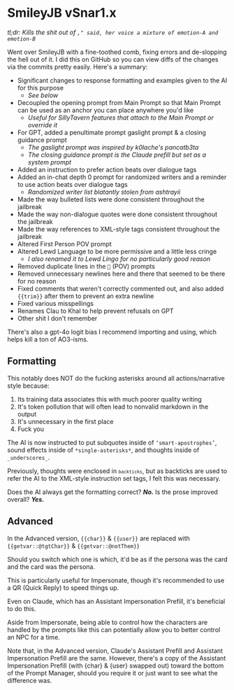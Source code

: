 # SmileyJB vSnar1.x

_tl;dr: Kills the shit out of `," said, her voice a mixture of emotion-A and emotion-B`_

Went over SmileyJB with a fine-toothed comb, fixing errors and de-slopping the hell out of it. I did this on GitHub so you can view diffs of the changes via the commits pretty easily. Here's a summary:

+ Significant changes to response formatting and examples given to the AI for this purpose
  + _See below_
+ Decoupled the opening prompt from Main Prompt so that Main Prompt can be used as an anchor you can place anywhere you'd like
  + _Useful for SillyTavern features that attach to the Main Prompt or override it_
+ For GPT, added a penultimate prompt gaslight prompt & a closing guidance prompt
  + _The gaslight prompt was inspired by k0lache's pancatb3ta_
  + _The closing guidance prompt is the Claude prefill but set as a system prompt_
+ Added an instruction to prefer action beats over dialogue tags
+ Added an in-chat depth 0 prompt for randomized writers and a reminder to use action beats over dialogue tags
  + _Randomized writer list blatantly stolen from ashtrayii_
+ Made the way bulleted lists were done consistent throughout the jailbreak
+ Made the way non-dialogue quotes were done consistent throughout the jailbreak
+ Made the way references to XML-style tags consistent throughout the jailbreak
+ Altered First Person POV prompt
+ Altered Lewd Language to be more permissive and a little less cringe
  + _I also renamed it to Lewd Lingo for no particularly good reason_
+ Removed duplicate lines in the `👀` (POV) prompts
+ Removed unnecessary newlines here and there that seemed to be there for no reason
+ Fixed comments that weren't correctly commented out, and also added `{{trim}}` after them to prevent an extra newline
+ Fixed various misspellings
+ Renames Clau to Khal to help prevent refusals on GPT
+ Other shit I don't remember

There's also a gpt-4o logit bias I recommend importing and using, which helps kill a ton of AO3-isms.

## Formatting

This notably does NOT do the fucking asterisks around all actions/narrative style because:
1. Its training data associates this with much poorer quality writing
1. It's token pollution that will often lead to nonvalid markdown in the output
1. It's unnecessary in the first place
1. Fuck you

The AI is now instructed to put subquotes inside of `‘smart-apostrophes’`, sound effects inside of `*single-asterisks*`, and thoughts inside of `_underscores_`.

Previously, thoughts were enclosed in <code>`backticks`</code>, but as backticks are used to refer the AI to the XML-style instruction set tags, I felt this was necessary.

Does the AI always get the formatting correct? ***No.*** Is the prose improved overall? ***Yes.***

## Advanced

In the Advanced version, `{{char}}` & `{{user}}` are replaced with `{{getvar::@tgtChar}}` & `{{getvar::@notThem}}`

Should you switch which one is which, it'd be as if the persona was the card and the card was the persona.

This is particularly useful for Impersonate, though it's recommended to use a QR (Quick Reply) to speed things up.

Even on Claude, which has an Assistant Impersonation Prefill, it's beneficial to do this.

Aside from Impersonate, being able to control how the characters are handled by the prompts like this can potentially allow you to better control an NPC for a time.

Note that, in the Advanced version, Claude's Assistant Prefill and Assistant Impersonation Prefill are the same. However, there's a copy of the Assistant Impersonation Prefill (with {char} & {user} swapped out) toward the bottom of the Prompt Manager, should you require it or just want to see what the difference was.